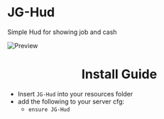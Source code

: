 # JG-Hud
Simple Hud for showing job and cash


![Preview](https://cdn.discordapp.com/attachments/985595018800681000/1071842377309892618/jghud.PNG)

<h1 align='center'>Install Guide</a></h1>

- Insert `JG-Hud` into your resources folder
- add the following to your server cfg:
  - `ensure JG-Hud`
